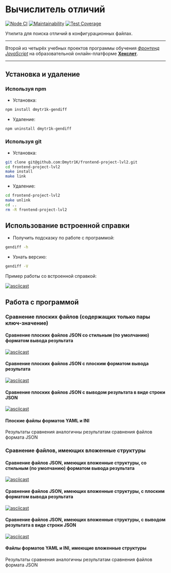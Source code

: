 # Вычислитель отличий

[![Node CI](https://github.com/Dmytr1K/frontend-project-lvl2/workflows/Node%20CI/badge.svg)](https://github.com/Dmytr1K/frontend-project-lvl2/actions)
[![Maintainability](https://api.codeclimate.com/v1/badges/12f5f8da35f09a7cda82/maintainability)](https://codeclimate.com/github/Dmytr1K/frontend-project-lvl2/maintainability)
[![Test Coverage](https://api.codeclimate.com/v1/badges/12f5f8da35f09a7cda82/test_coverage)](https://codeclimate.com/github/Dmytr1K/frontend-project-lvl2/test_coverage)

Утилита для поиска отличий в конфигурационных файлах.

***

Второй из четырёх учебных проектов программы обучения [*Фронтенд JavaScript*](https://ru.hexlet.io/professions/frontend) на образовательной онлайн-платформе [**Хекслет**](https://ru.hexlet.io/pages/about).

***

## Установка и удаление

### Используя npm

- Установка:

```sh
npm install dmytr1k-gendiff
```

- Удаление:

```sh
npm uninstall dmytr1k-gendiff
```

### Используя git

- Установка:

```sh
git clone git@github.com:Dmytr1K/frontend-project-lvl2.git
cd frontend-project-lvl2
make install
make link
```

- Удаление:

```sh
cd frontend-project-lvl2
make unlink
cd ..
rm -R frontend-project-lvl2
```

## Использование встроенной справки

- Получить подсказку по работе с программой:

```sh
gendiff -h
```

- Узнать версию:

```sh
gendiff -V
```

Пример работы со встроенной справкой:

[![asciicast](https://asciinema.org/a/349958.svg)](https://asciinema.org/a/349958)

## Работа с программой

### Сравнение плоских файлов (содержащих только пары ключ-значение)

#### Сравнение плоских файлов JSON со стильным (по умолчанию) форматом вывода результата

[![asciicast](https://asciinema.org/a/349980.svg)](https://asciinema.org/a/349980)

#### Сравнение плоских файлов JSON с плоским форматом вывода результата

[![asciicast](https://asciinema.org/a/349978.svg)](https://asciinema.org/a/349978)

#### Сравнение плоских файлов JSON с выводом результата в виде строки JSON

[![asciicast](https://asciinema.org/a/349979.svg)](https://asciinema.org/a/349979)

#### Плоские файлы форматов YAML и INI

Результаты сравнения аналогичны результатам сравнения файлов формата JSON

### Сравнение файлов, имеющих вложенные структуры

#### Сравнение файлов JSON, имеющих вложенные структуры, со стильным (по умолчанию) форматом вывода результата

[![asciicast](https://asciinema.org/a/349981.svg)](https://asciinema.org/a/349981)

#### Сравнение файлов JSON, имеющих вложенные структуры, с плоским форматом вывода результата

[![asciicast](https://asciinema.org/a/349982.svg)](https://asciinema.org/a/349982)

#### Сравнение файлов JSON, имеющих вложенные структуры, с выводом результата в виде строки JSON

[![asciicast](https://asciinema.org/a/349983.svg)](https://asciinema.org/a/349983)

#### Файлы форматов YAML и INI, имеющие вложенные структуры

Результаты сравнения аналогичны результатам сравнения файлов формата JSON
